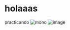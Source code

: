 # holaaas
practicando
![mono](https://ichef.bbci.co.uk/ace/ws/640/amz/worldservice/live/assets/images/2014/08/07/140807115216_macaco2_624x351_caters.jpg.webp)
![image](https://github.com/user-attachments/assets/26ca728b-e42a-48e0-b2c0-18121311c434)
